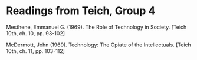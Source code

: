 Readings from Teich, Group 4
============================

Mesthene, Emmanuel G. (1969). The Role of Technology in Society. [Teich 10th, ch. 10, pp. 93-102]

McDermott, John (1969). Technology: The Opiate of the Intellectuals. [Teich 10th, ch. 11, pp. 103-112]


